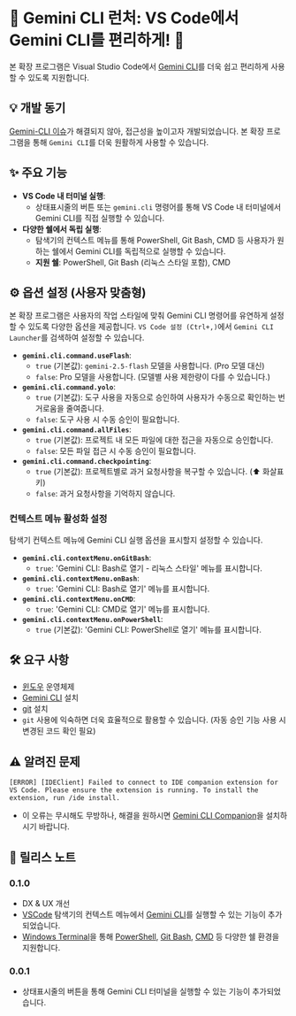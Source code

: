 # 🚀 Gemini CLI 런처: VS Code에서 Gemini CLI를 편리하게! 🚀

본 확장 프로그램은 Visual Studio Code에서 [Gemini CLI](https://github.com/google-gemini/gemini-cli)를 더욱 쉽고 편리하게 사용할 수 있도록 지원합니다.

## 💡 개발 동기

[Gemini-CLI 이슈](https://github.com/google-gemini/gemini-cli/issues/7289)가 해결되지 않아, 접근성을 높이고자 개발되었습니다. 본 확장 프로그램을 통해 `Gemini CLI`를 더욱 원활하게 사용할 수 있습니다.

## ✨ 주요 기능

- **VS Code 내 터미널 실행**:
  - 상태표시줄의 버튼 또는 `gemini.cli` 명령어를 통해 VS Code 내 터미널에서 Gemini CLI를 직접 실행할 수 있습니다.
- **다양한 쉘에서 독립 실행**:
  - 탐색기의 컨텍스트 메뉴를 통해 PowerShell, Git Bash, CMD 등 사용자가 원하는 쉘에서 Gemini CLI를 독립적으로 실행할 수 있습니다.
  - **지원 쉘**: PowerShell, Git Bash (리눅스 스타일 포함), CMD

## ⚙️ 옵션 설정 (사용자 맞춤형)

본 확장 프로그램은 사용자의 작업 스타일에 맞춰 Gemini CLI 명령어를 유연하게 설정할 수 있도록 다양한 옵션을 제공합니다. `VS Code 설정 (Ctrl+,)`에서 `Gemini CLI Launcher`를 검색하여 설정할 수 있습니다.

- **`gemini.cli.command.useFlash`**:
  - `true` (기본값): `gemini-2.5-flash` 모델을 사용합니다. (Pro 모델 대신)
  - `false`: Pro 모델을 사용합니다. (모델별 사용 제한량이 다를 수 있습니다.)
- **`gemini.cli.command.yolo`**:
  - `true` (기본값): 도구 사용을 자동으로 승인하여 사용자가 수동으로 확인하는 번거로움을 줄여줍니다.
  - `false`: 도구 사용 시 수동 승인이 필요합니다.
- **`gemini.cli.command.allFiles`**:
  - `true` (기본값): 프로젝트 내 모든 파일에 대한 접근을 자동으로 승인합니다.
  - `false`: 모든 파일 접근 시 수동 승인이 필요합니다.
- **`gemini.cli.command.checkpointing`**:
  - `true` (기본값): 프로젝트별로 과거 요청사항을 복구할 수 있습니다. (⬆️ 화살표 키)
  - `false`: 과거 요청사항을 기억하지 않습니다.

### 컨텍스트 메뉴 활성화 설정

탐색기 컨텍스트 메뉴에 Gemini CLI 실행 옵션을 표시할지 설정할 수 있습니다.

- **`gemini.cli.contextMenu.onGitBash`**:
  - `true`: 'Gemini CLI: Bash로 열기 - 리눅스 스타일' 메뉴를 표시합니다.
- **`gemini.cli.contextMenu.onBash`**:
  - `true`: 'Gemini CLI: Bash로 열기' 메뉴를 표시합니다.
- **`gemini.cli.contextMenu.onCMD`**:
  - `true`: 'Gemini CLI: CMD로 열기' 메뉴를 표시합니다.
- **`gemini.cli.contextMenu.onPowerShell`**:
  - `true` (기본값): 'Gemini CLI: PowerShell로 열기' 메뉴를 표시합니다.

## 🛠️ 요구 사항

- [윈도우](https://microsoft.com/windows) 운영체제
- [Gemini CLI](https://github.com/google-gemini/gemini-cli) 설치
- [git](https://git-scm.com/downloads) 설치
- `git` 사용에 익숙하면 더욱 효율적으로 활용할 수 있습니다. (자동 승인 기능 사용 시 변경된 코드 확인 필요)

## ⚠️ 알려진 문제

`[ERROR] [IDEClient] Failed to connect to IDE companion extension for VS Code. Please ensure the extension is running. To install the extension, run /ide install.`

- 이 오류는 무시해도 무방하나, 해결을 원하시면 [Gemini CLI Companion](https://marketplace.visualstudio.com/items?itemName=Google.gemini-cli-vscode-ide-companion)을 설치하시기 바랍니다.

## 📝 릴리스 노트

### 0.1.0

- DX & UX 개선
- [VSCode](https://code.visualstudio.com) 탐색기의 컨텍스트 메뉴에서 [Gemini CLI](https://github.com/google-gemini/gemini-cli)를 실행할 수 있는 기능이 추가되었습니다.
- [Windows Terminal](https://github.com/microsoft/terminal)을 통해 [PowerShell](https://microsoft.com/powershell), [Git Bash](https://git-scm.com/docs), [CMD](https://learn.microsoft.com/windows-server/administration/windows-commands/windows-commands) 등 다양한 쉘 환경을 지원합니다.

### 0.0.1

- 상태표시줄의 버튼을 통해 Gemini CLI 터미널을 실행할 수 있는 기능이 추가되었습니다.
